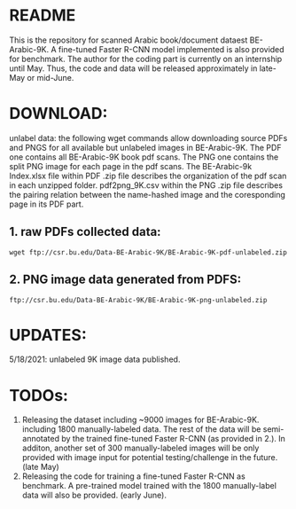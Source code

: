 # README 
This is the repository for scanned Arabic book/document dataest BE-Arabic-9K. A fine-tuned Faster R-CNN model implemented is also provided for benchmark. The author for the coding part is currently on an internship until May. Thus, the code and data will be released approximately in late-May or mid-June.

# DOWNLOAD:
unlabel data: the following wget commands allow downloading source PDFs and PNGS for all available but unlabeled images in BE-Arabic-9K. The PDF one contains all BE-Arabic-9K book pdf scans. The PNG one contains the split PNG image for each page in the pdf scans. The BE-Arabic-9k Index.xlsx file within PDF .zip file describes the organization of the pdf scan in each unzipped folder. pdf2png_9K.csv within the PNG .zip file describes the pairing relation between the name-hashed image and the coresponding page in its PDF part.  
## 1. raw PDFs collected data: 
```
wget ftp://csr.bu.edu/Data-BE-Arabic-9K/BE-Arabic-9K-pdf-unlabeled.zip
```
## 2. PNG image data generated from PDFS: 
```
ftp://csr.bu.edu/Data-BE-Arabic-9K/BE-Arabic-9K-png-unlabeled.zip
```
# UPDATES:
5/18/2021: unlabeled 9K image data published.

# TODOs:
1. Releasing the dataset including ~9000 images for BE-Arabic-9K. including 1800 manually-labeled data. The rest of the data will be semi-annotated by the trained fine-tuned Faster R-CNN (as provided in 2.). In additon, another set of 300 manually-labeled images will be only provided with image input for potential testing/challenge in the future. (late May)
2. Releasing the code for training a fine-tuned Faster R-CNN as benchmark. A pre-trained model trained with the 1800 manually-label data will also be provided. (early June).
